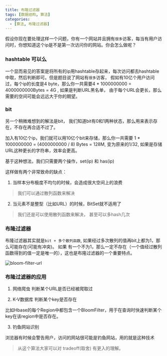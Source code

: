 ```yaml
---
title: 布隆过滤器
tags: [数据结构, 算法]
categories: 
  - [算法, 布隆过滤器]
---
```


假设你现在要处理这样一个问题，你有一个网站并且拥有`很多`访客，每当有用户访问时，你想知道这个ip是不是第一次访问你的网站。你会怎么做呢？
<!-- more -->
### hashtable 可以么
一个显而易见的答案是将所有的ip用hashtable存起来，每次访问都去hashtable中取，然后判断即可。但是题目说了网站有`很多`访客，
假如有10亿个用户访问过，每个ip的长度是4 byte，那么你一共需要4 * 1000000000 = 4000000000Bytes = 4G , 如果是判断URL黑名单，
由于每个URL会更长，那么需要的空间可能会远远大于你的期望。

### bit
另一个稍微难想到的解法是bit， 我们知道bit有0和1两种状态，那么用来表示存在，不存在再合适不过了。

加入有10亿个ip，我们就可以用10亿个bit来存储，那么你一共需要 1 * 1000000000 = (4000000000 / 8) Bytes = 128M, 变为原来的1/32,
如果是存储URL这种更长的字符串，效率会更高。 

基于这种想法，我们只需要两个操作，set(ip) 和 has(ip)

这样做有两个非常致命的缺点：

1. 当样本分布极度不均匀的时候，会造成很大空间上的浪费

> 我们可以通过散列函数来解决

2. 当元素不是整型（比如URL）的时候，BitSet就不适用了

> 我们还是可以使用散列函数来解决， 甚至可以多hash几次

### 布隆过滤器

布隆过滤器其实就是`bit + 多个散列函数`,  如果经过多次散列的值再bit上都为1，那么可能存在(可能有冲突)。 如果
有一个不为1，那么一定不存在（一个值经过散列函数得到的值一定是唯一的），这也是布隆过滤器的一个重要特点。

![bloom-filter-url](https://lucifer-1259702774.cos.ap-shanghai.myqcloud.com/2019-09-22-041300.jpg)

### 布隆过滤器的应用

1. 网络爬虫
判断某个URL是否已经被爬取过

2. K-V数据库 判断某个key是否存在

比如Hbase的每个Region中都包含一个BloomFilter，用于在查询时快速判断某个key在该region中是否存在。

3. 钓鱼网站识别

浏览器有时候会警告用户，访问的网站很可能是钓鱼网站，用的就是这种技术

> 从这个算法大家可以对 tradeoff(取舍) 有更入的理解。

